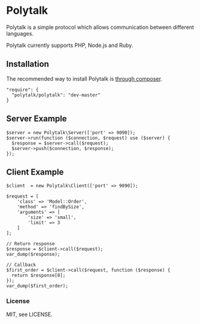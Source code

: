# Polytalk

Polytalk is a simple protocol which allows communication between different languages.

Polytalk currently supports PHP, Node.js and Ruby.

## Installation

The recommended way to install Polytalk is [through composer](http://getcomposer.org/).

	"require": {
      "polytalk/polytalk": "dev-master"
    }
    
## Server Example

	$server = new Polytalk\Server(['port' => 9090]);
	$server->run(function ($connection, $request) use ($server) {
	  $response = $server->call($request);
	  $server->push($connection, $response);
	});

## Client Example

	$client  = new Polytalk\Client(['port' => 9090]);
	
	$request = [
	    'class' => 'Model::Order',
	    'method' => 'findBySize',
	    'arguments' => [
	        'size' => 'small',
	        'limit' => 3
	    ]
	];
	
	// Return response
	$response = $client->call($request);
	var_dump($response);
	
	// Callback
	$first_order = $client->call($request, function ($response) {
	  return $response[0];
	});
	var_dump($first_order);

### License

MIT, see LICENSE.